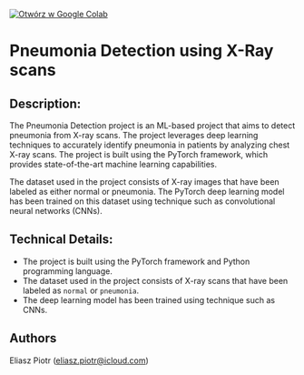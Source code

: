 [![Otwórz w Google Colab](https://colab.research.google.com/assets/colab-badge.svg)](https://colab.research.google.com/drive/1xarG-q6g_wf80jZOzKXufne0MUJBlMMN#scrollTo=duAwuHpxTBak&uniqifier=1)

# Pneumonia Detection using X-Ray scans

## Description:

The Pneumonia Detection project is an ML-based project that aims to detect pneumonia from X-ray scans. The project leverages deep learning techniques to accurately identify pneumonia in patients by analyzing chest X-ray scans. The project is built using the PyTorch framework, which provides state-of-the-art machine learning capabilities.

The dataset used in the project consists of X-ray images that have been labeled as either normal or pneumonia. The PyTorch deep learning model has been trained on this dataset using technique such as convolutional neural networks (CNNs).

## Technical Details:

* The project is built using the PyTorch framework and Python programming language.
* The dataset used in the project consists of X-ray scans that have been labeled as `normal` or `pneumonia`.
* The deep learning model has been trained using technique such as CNNs.

## Authors
Eliasz Piotr (eliasz.piotr@icloud.com)
